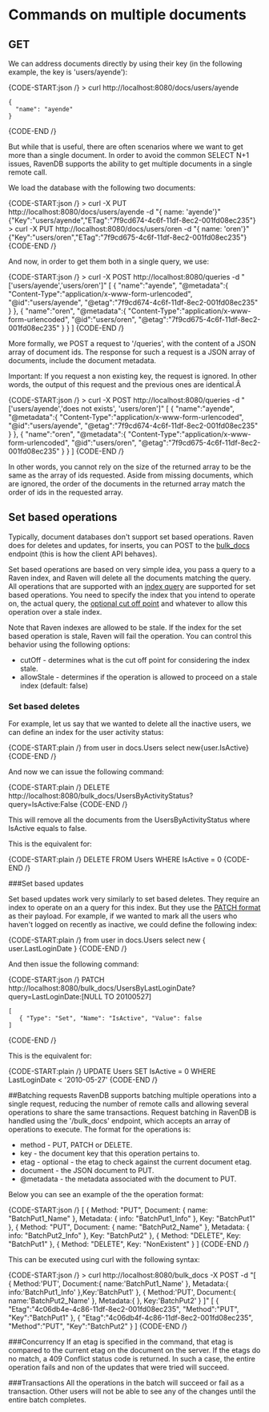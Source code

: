 # Commands on multiple documents

## GET

We can address documents directly by using their key (in the following example, the key is 'users/ayende'):

{CODE-START:json /}
    > curl http://localhost:8080/docs/users/ayende

    {
      "name": "ayende"
    }
{CODE-END /}

But while that is useful, there are often scenarios where we want to get more than a single document. In order to avoid the common SELECT N+1 issues, RavenDB supports the ability to get multiple documents in a single remote call.
 
We load the database with the following two documents:

{CODE-START:json /}
     > curl -X PUT http://localhost:8080/docs/users/ayende -d "{ name: 'ayende'}"
    {"Key":"users/ayende","ETag":"7f9cd674-4c6f-11df-8ec2-001fd08ec235"}
    > curl -X PUT http://localhost:8080/docs/users/oren -d "{ name: 'oren'}"
    {"Key":"users/oren","ETag":"7f9cd675-4c6f-11df-8ec2-001fd08ec235"}
{CODE-END /}

And now, in order to get them both in a single query, we use:

{CODE-START:json /}
    > curl -X POST http://localhost:8080/queries -d "['users/ayende','users/oren']"
    [
       {
                 "name":"ayende",
                "@metadata":{
                    "Content-Type":"application/x-www-form-urlencoded",
                    "@id":"users/ayende",
                    "@etag":"7f9cd674-4c6f-11df-8ec2-001fd08ec235"
                }
       },
       {
                "name":"oren",
                "@metadata":{
                    "Content-Type":"application/x-www-form-urlencoded",
                    "@id":"users/oren",
                    "@etag":"7f9cd675-4c6f-11df-8ec2-001fd08ec235"
                 }
       }
    ]
{CODE-END /}

More formally, we POST a request to '/queries', with the content of a JSON array of document ids. The response for such a request is a JSON array of documents, include the document metadata.

Important: If you request a non existing key, the request is ignored. In other words, the output of this request and the previous ones are identical.Â

{CODE-START:json /}
    > curl -X POST http://localhost:8080/queries -d "['users/ayende','does not exists', 'users/oren']"
    [
          {
                "name":"ayende",
                "@metadata":{
                       "Content-Type":"application/x-www-form-urlencoded",
                       "@id":"users/ayende",
                       "@etag":"7f9cd674-4c6f-11df-8ec2-001fd08ec235"
                }
          },
          {
                "name":"oren",
                "@metadata":{
                       "Content-Type":"application/x-www-form-urlencoded",
                       "@id":"users/oren",
                       "@etag":"7f9cd675-4c6f-11df-8ec2-001fd08ec235"
               }
          }
    ]
{CODE-END /}

In other words, you cannot rely on the size of the returned array to be the same as the array of ids requested.
Aside from missing documents, which are ignored, the order of the documents in the returned array match the order of ids in the requested array.

## Set based operations

Typically, document databases don't support set based operations. Raven does for deletes and updates, for inserts, you can POST to the [bulk_docs](https://ravendb.net/docs/http-api/multi/http-api-multi-batching?version=1.0) endpoint (this is how the client API behaves).

Set based operations are based on very simple idea, you pass a query to a Raven index, and Raven will delete all the documents matching the query. All operations that are supported with an [index query](https://ravendb.net/docs/http-api/http-api-indexes-querying?version=1.0) are supported for set based operations. You need to specify the index that you intend to operate on, the actual query, the [optional cut off point](https://ravendb.net/docs/theory/indexes/docs-http-indexes?version=1.0) and whatever to allow this operation over a stale index.

Note that Raven indexes are allowed to be stale. If the index for the set based operation is stale, Raven will fail the operation. You can control this behavior using the following options:

* cutOff - determines what is the cut off point for considering the index stale.
* allowStale - determines if the operation is allowed to proceed on a stale index (default: false)

### Set based deletes

For example, let us say that we wanted to delete all the inactive users, we can define an index for the user activity status:

{CODE-START:plain /}
    from user in docs.Users
    select new{user.IsActive}
{CODE-END /}

And now we can issue the following command:

{CODE-START:plain /}
DELETE http://localhost:8080/bulk_docs/UsersByActivityStatus?query=IsActive:False
{CODE-END /}

This will remove all the documents from the UsersByActivityStatus where IsActive equals to false.

This is the equivalent for:

{CODE-START:plain /}
    DELETE FROM Users
    WHERE IsActive = 0
{CODE-END /}

###Set based updates

Set based updates work very similarly to set based deletes. They require an index to operate on an a query for this index. But they use the [PATCH format](https://ravendb.net/docs/http-api/singledocumentoperations/http-api-patch?version=1.0) as their payload. For example, if we wanted to mark all the users who haven't logged on recently as inactive, we could define the following index:

{CODE-START:plain /}
    from user in docs.Users
    select new { user.LastLoginDate }
{CODE-END /}

And then issue the following command:

{CODE-START:json /}
PATCH http://localhost:8080/bulk_docs/UsersByLastLoginDate?query=LastLoginDate:[NULL TO 20100527]

    [
       { "Type": "Set", "Name": "IsActive", "Value": false
    ]
{CODE-END /}

This is the equivalent for:

{CODE-START:plain /}
    UPDATE Users
    SET IsActive = 0
    WHERE LastLoginDate < '2010-05-27'
{CODE-END /}

##Batching requests
RavenDB supports batching multiple operations into a single request, reducing the number of remote calls and allowing several operations to share the same transactions.
Request batching in RavenDB is handled using the '/bulk_docs' endpoint, which accepts an array of operations to execute. The format for the operations is:

* method - PUT, PATCH or DELETE.
* key - the document key that this operation pertains to.
* etag - optional - the etag to check against the current document etag.
* document - the JSON document to PUT.
* @metadata - the metadata associated with the document to PUT.

Below you can see an example of the the operation format:

{CODE-START:json /}
    [
        {
            Method: "PUT",
            Document:
            {
                name: "BatchPut1_Name"
            },
            Metadata:
            {
                info: "BatchPut1_Info"
            },
            Key: "BatchPut1"
        },
        {
            Method: "PUT",
            Document:
           {
               name: "BatchPut2_Name"
           },
           Metadata:
           {
               info: "BatchPut2_Info"
           },
            Key: "BatchPut2"
        },
        {
            Method: "DELETE",
            Key: "BatchPut1"
        },
        {
            Method: "DELETE",
            Key: "NonExistent"
        }
    ]
{CODE-END /}
    
This can be executed using curl with the following syntax:

{CODE-START:json /}
    > curl http://localhost:8080/bulk_docs -X POST -d "[ { Method:'PUT', Document:{  name:'BatchPut1_Name' }, Metadata:{  info:'BatchPut1_Info' },Key:'BatchPut1' }, 
                                                       { Method:'PUT', Document:{  name:'BatchPut2_Name' }, Metadata:{  }, Key:'BatchPut2' } ]"
    [
     {
         "Etag":"4c06db4e-4c86-11df-8ec2-001fd08ec235",
         "Method":"PUT",
         "Key":"BatchPut1"
     },
     {
         "Etag":"4c06db4f-4c86-11df-8ec2-001fd08ec235",
         "Method":"PUT",
         "Key":"BatchPut2"
     }
    ]
{CODE-END /}

###Concurrency
If an etag is specified in the command, that etag is compared to the current etag on the document on the server. If the etags do no match, a 409 Conflict status code is returned. In such a case, the entire operation fails and non of the updates that were tried will succeed.

###Transactions
All the operations in the batch will succeed or fail as a transaction. Other users will not be able to see any of the changes until the entire batch completes.
